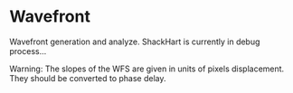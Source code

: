 # Wavefront
Wavefront generation and analyze. ShackHart is currently in debug process...

Warning: The slopes of the WFS are given in units of pixels displacement. They should be converted to phase delay.
